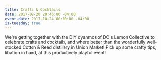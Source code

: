 ```yaml
---
title: Crafts & Cocktails
date: 2017-09-20 20:46:00 -04:00
event-date: 2017-10-24 00:00:00 -04:00
is-tuesday: true
---
```


We're getting together with the DIY dyanmos of DC's Lemon Collective to celebrate crafts and cocktails, and where better than the wonderfully well-stocked Cotton & Reed distillery in Union Market! Pick up some crafty tips, libation in hand, at this productively playful event!
